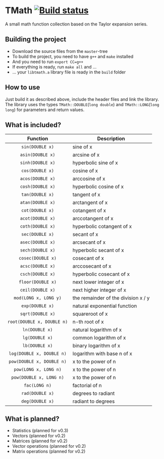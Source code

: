 # TMath [![Build status](https://travis-ci.org/mooxmirror/tmath.svg?branch=stable)](https://travis-ci.org/mooxmirror/tmath)
A small math function collection based on the Taylor expansion series.

## Building the project
- Download the source files from the `master`-tree
- To build the project, you need to have `g++` and `make` installed
- And you need to run `export CC=g++`
- If everything is ready, run `make all` and ...
- ... your `libtmath.a` library file is ready in the `build` folder

## How to use
Just build it as described above, include the header files and link the library. The library uses the types `TMath::DOUBLE`(`long double`) and `TMath::LONG`(`long long`) for parameters and return values.

## What is included?

Function                   | Description
:------------------------: | -----------------------------------
`sin(DOUBLE x)`            | sine of x
`asin(DOUBLE x)`           | arcsine of x
`sinh(DOUBLE x)`           | hyperbolic sine of x
`cos(DOUBLE x)`            | cosine of x
`acos(DOUBLE x)`           | arccosine of x
`cosh(DOUBLE x)`           | hyperbolic cosine of x
`tan(DOUBLE x)`            | tangent of x
`atan(DOUBLE x)`           | arctangent of x
`cot(DOUBLE x)`            | cotangent of x
`acot(DOUBLE x)`           | arccotangent of x
`coth(DOUBLE x)`           | hyperbolic cotangent of x
`sec(DOUBLE x)`            | secant of x
`asec(DOUBLE x)`           | arcsecant of x
`sech(DOUBLE x)`           | hyperbolic secant of x
`cosec(DOUBLE x)`          | cosecant of x
`acsc(DOUBLE x)`           | arccosecant of x
`csch(DOUBLE x)`           | hyperbolic cosecant of x
`floor(DOUBLE x)`          | next lower integer of x
`ceil(DOUBLE x)`           | next higher integer of x
`mod(LONG x, LONG y)`      | the remainder of the division x / y
`exp(DOUBLE x)`            | natural exponential function
`sqrt(DOUBLE x)`           | squareroot of x
`root(DOUBLE x, DOUBLE n)` | n-th root of x
`ln(DOUBLE x)`             | natural logarithm of x
`lg(DOUBLE x)`             | common logarithm of x
`lb(DOUBLE x)`             | binary logarithm of x
`log(DOUBLE x, DOUBLE n)`  | logarithm with base n of x
`pow(DOUBLE x, DOUBLE n)`  | x to the power of n
`pow(LONG x, LONG n)`      | x to the power of n
`pow(DOUBLE x, LONG n)`    | x to the power of n
`fac(LONG n)`              | factorial of n
`rad(DOUBLE x)`            | degrees to radiant
`deg(DOUBLE x)`            | radiant to degrees

## What is planned?
- Statistics (planned for v0.3)
- Vectors (planned for v0.2)
- Matrices (planned for v0.2)
- Vector operations (planned for v0.2)
- Matrix operations (planned for v0.2)
